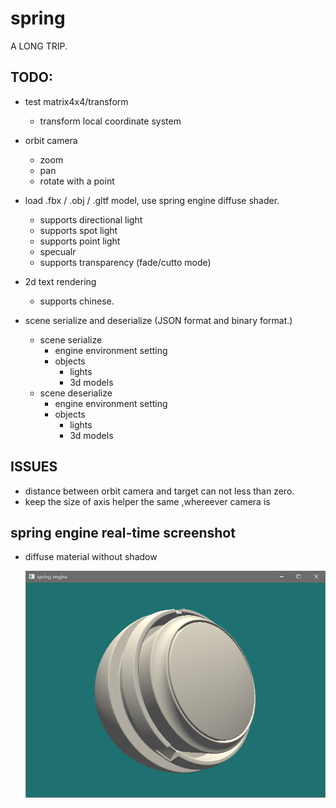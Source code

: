 
# spring

A LONG TRIP.

## TODO:

- test matrix4x4/transform
    - transform local coordinate system

- orbit camera 
    - zoom
    - pan
    - rotate with a point

- load .fbx / .obj / .gltf model, use spring engine diffuse shader.
    - supports directional light
    - supports spot light
    - supports point light
    - specualr
    - supports transparency (fade/cutto mode)

- 2d text rendering 
    - supports chinese.

- scene serialize and deserialize (JSON format and binary format.)
    - scene serialize
        - engine environment setting
        - objects
            - lights
            - 3d models
    - scene deserialize
        - engine environment setting
        - objects
            - lights
            - 3d models
    
## ISSUES

- distance between orbit camera and target can not less than zero.
- keep the size of axis helper the same ,whereever camera is

## spring engine real-time screenshot

-   diffuse material without shadow
    
    ![diffuse](/screenshot/spring%20engine%20realtime%20screenshot_01.PNG)
